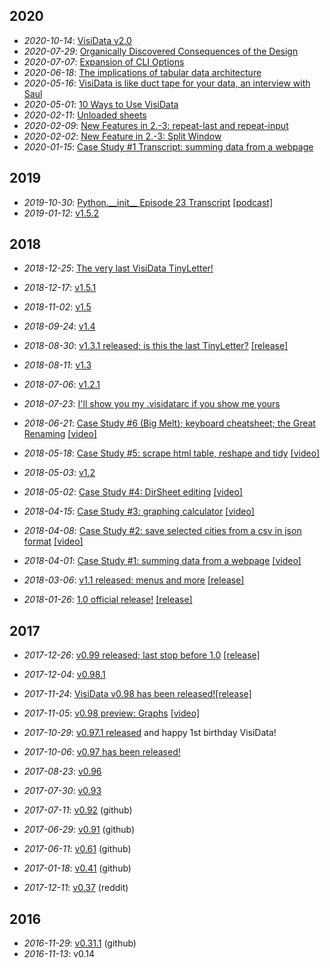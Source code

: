 
## 2020

* *2020-10-14*: [VisiData v2.0](2020/v2.0)
* *2020-07-29*: [Organically Discovered Consequences of the Design](2020/limits)
* *2020-07-07*: [Expansion of CLI Options](2020/options)
* *2020-06-18*: [The implications of tabular data architecture](2020/row-major)
* *2020-05-16*: [VisiData is like duct tape for your data, an interview with Saul](2020/changelog)
* *2020-05-01*: [10 Ways to Use VisiData](2020/ten)
* *2020-02-11*: [Unloaded sheets](2020/unloaded)
* *2020-02-09*: [New Features in 2.-3: repeat-last and repeat-input](2020/repeat)
* *2020-02-02*: [New Feature in 2.-3: Split Window](2020/splitwin)
* *2020-01-15*: [Case Study #1 Transcript: summing data from a webpage](2020/case-study-1)

## 2019

* *2019-10-30*: [Python.\_\_init\_\_ Episode 23 Transcript](2019/python-init) [\[podcast\]](https://www.pythonpodcast.com/visidata-exploratory-data-analysis-episode-230/)
* *2019-01-12*: [v1.5.2](2019/v1.5.2)

## 2018

* *2018-12-25*: [The very last VisiData TinyLetter!](2018/tinyletter-16)
* *2018-12-17*: [v1.5.1](2018/v1.5.1)
* *2018-11-02*: [v1.5](2018/v1.5)
* *2018-09-24*: [v1.4](2018/v1.4)
* *2018-08-30*: [v1.3.1 released; is this the last TinyLetter?](2018/tinyletter-15) [\[release\]](2018/v1.3.1)
* *2018-08-11*: [v1.3](2018/v1.3)
* *2018-07-06*: [v1.2.1](2018/v1.2.1)

* *2018-07-23*: [I'll show you my .visidatarc if you show me yours](2018/tinyletter-14)

* *2018-06-21*: [Case Study #6 (Big Melt); keyboard cheatsheet; the Great Renaming](2018/tinyletter-13) [\[video\]](https://youtu.be/9RndW_yC45U)

* *2018-05-18*: [Case Study #5: scrape html table, reshape and tidy](2018/tinyletter-12) [\[video\]](https://www.youtube.com/watch?v=0iJ9F4uTkz8)
* *2018-05-03*: [v1.2](2018/v1.2)
* *2018-05-02*: [Case Study #4: DirSheet editing](2018/tinyletter-11) [\[video\]](https://www.youtube.com/watch?v=l2Bpmm0yAGw)
* *2018-04-15*: [Case Study #3: graphing calculator](2018/tinyletter-10) [\[video\]](https://www.youtube.com/watch?v=yK3qgOIx4x0)
* *2018-04-08*: [Case Study #2: save selected cities from a csv in json format](2018/tinyletter-9) [\[video\]](https://www.youtube.com/watch?v=j0qn8OIiV-w)
* *2018-04-01*: [Case Study #1: summing data from a webpage](2018/tinyletter-8) [\[video\]](https://youtu.be/yhunJc8Nu4g)
* *2018-03-06*: [v1.1 released: menus and more](2018/tinyletter-7) [\[release\]](2018/v1.1)
* *2018-01-26*: [1.0 official release!](2018/tinyletter-6) [\[release\]](2018/v1.0)

## 2017

* *2017-12-26*: [v0.99 released; last stop before 1.0](2017/tinyletter-5) [\[release\]](2017/v0.99)
* *2017-12-04*: [v0.98.1](2017/v0.98.1)

* *2017-11-24*: [VisiData v0.98 has been released!](2017/tinyletter-4)[\[release\]](2017/v0.98)
* *2017-11-05*: [v0.98 preview: Graphs](2017/tinyletter-3) [\[video\]](https://youtu.be/Ozap_numsjI)

* *2017-10-29*: [v0.97.1 released](2017/v0.97.1) and happy 1st birthday VisiData!
* *2017-10-06*: [v0.97 has been released!](2017/v0.97)
* *2017-08-23*: [v0.96](2017/v0.96)
* *2017-07-30*: [v0.93](2017/v0.93)
* *2017-07-11*: [v0.92](https://github.com/saulpw/visidata/releases/tag/v0.92) (github)
* *2017-06-29*: [v0.91](https://github.com/saulpw/visidata/releases/tag/v0.91) (github)
* *2017-06-11*: [v0.61](https://github.com/saulpw/visidata/releases/tag/v0.61) (github)
* *2017-01-18*: [v0.41](https://github.com/saulpw/visidata/releases/tag/v0.41) (github)
* *2017-12-11*: [v0.37](https://www.reddit.com/r/pystats/comments/5hpph6/please_help_test_my_new_cursestextmode_data/) (reddit)

## 2016

* *2016-11-29*: [v0.31.1](https://github.com/saulpw/visidata/releases/tag/v0.31.1) (github)
* *2016-11-13*: v0.14
